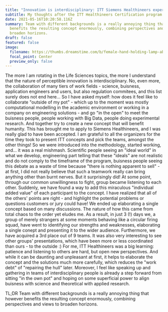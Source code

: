 ```yaml
---
title: "Innovation is interdisciplinary: ITT Siemens Healthineers experience"
subtitle: My thoughts after the ITT Healthineers Certification program
date: 2021-05-16T10:20:58.116Z
summary: Team with different backgrounds is a really annoying thing that however
  benefits the resulting concept enormously, combining perspectives and views to
  broaden horizons.
draft: false
featured: false
image:
  filename: https://thumbs.dreamstime.com/b/female-hand-holding-lamp-abstract-chalkboard-background-business-hologram-global-innovation-concept-global-innovation-99524653.jpg
  focal_point: Center
  preview_only: false
---
```

The more I am rotating in the Life Sciences topics, the more I understand that the nature of perceptible innovation 
is interdisciplinary. No, even more, the collaboration of many tiers of work fields - science, buisness, application engineers
and users, but also regulation commitees, and this list surely does not end here...
So I have asked myself: how does it feel like to collaborate "outside of my pot" - 
which up to the moment was mostly computational modelling in the academic environment or working in a company on engineering solutions - and go "in the open"
to meet the buisness people, people working with Big Data, people doing experimental research. And together try to create a new concept that will benefit humanity.
This has brought me to apply to Siemens Healthineers, and I was really glad to have been accepted. I am grateful to all the organizers for the time they took to present
ITT concepts and pick the teams, amongst the other things!
So we were introduced into the methodology, started working, and... it was a real mishmash. Scientific people seeing an "ideal world" in what we develop, 
engineering part telling that these "ideals" are not realistic and do not comply to the timeframe of the program, buisness people seeing this debate as a waste of time because "there is nothing apparent to sell" - at first, I did not really believe that such a teamwork really can bring anything other than
burnt nerves. But it surprisingly did! At some point, through our common unwillingness to fight, group became listening to each other. Suddenly, we have found a way to add this miraculous 
"individual added value" of each participant to the concept. I have realized that all of the others' points are right - and highlight the potential problems or questions customers or jury could have!
We ended up elaborating a single concept based on many discussions. The nature of how this came from total chaos to the order yet eludes me. As a result, in just 3 (!) days we, a group of merely strangers at some moments behaving like a circular firing squad, have went to identifying our strengths and weaknesses, elaborating a single conept and presenting it to the wider audience.
Furthermore, we have acquired a 3rd place out of 9 teams. It was also very interesting to see other groups' presentations, which have been more or less coordinated than ours - to the outside :)
For me, ITT Healthineers was a big learning: patience and listening to others are hard, but open new perspectives. And while it can be daunting and unpleasant at first, it helps to elaborate
the concept and the solutions much more carefully, which reduces the "work debt" of "repairing the hull" later. Moreover, I feel like speaking up and gathering in 
teams of interdisciplinary people is already a step forward from sitting "in the own pot" and hoping on some superficial power to align buisness with science and 
theoretical with applied research. 

TL;DR Team with different backgrounds is a really annoying thing that however benefits the resulting concept enormously, combining perspectives and views to broaden horizons.